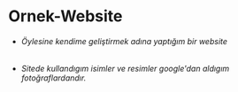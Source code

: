 # Ornek-Website
- ###### Öylesine kendime geliştirmek adına yaptığım bir website
- ###### Sitede kullandıgım isimler ve resimler google'dan aldıgım fotoğraflardandır.
